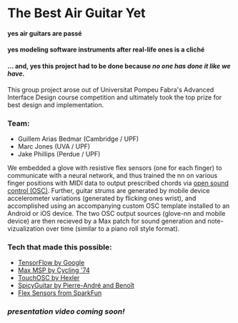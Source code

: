 # The Best Air Guitar Yet

#### yes air guitars are passé
#### yes modeling software instruments after real-life ones is a cliché
#### ... and, yes this project had to be done because _no one has done it like we have._

This group project arose out of Universitat Pompeu Fabra's Advanced Interface Design course competition and ultimately took the top prize for best design and implementation.

### Team:
- Guillem Arias Bedmar (Cambridge / UPF)
- Marc Jones (UVA / UPF)
- Jake Phillips (Perdue / UPF)

We embedded a glove with resistive flex sensors (one for each finger) to communicate with a neural network, and thus trained the nn on various finger positions with MIDI data to output prescribed chords via [open sound control (OSC)](https://en.wikipedia.org/wiki/Open_Sound_Control). Further, guitar strums are generated by mobile device accelerometer variations (generated by flicking ones wrist), and accomplished using an accompanying custom OSC template installed to an Android or iOS device. The two OSC output sources (glove-nn and mobile device) are then recieved by a Max patch for sound generation and note-vizualization over time (similar to a piano roll style format).

### Tech that made this possible:
- [TensorFlow by Google](https://www.tensorflow.org)
- [Max MSP by Cycling '74](https://cycling74.com/products/max/)
- [TouchOSC by Hexler](https://hexler.net/software/touchosc)
- [SpicyGuitar by Pierre-André and Benoît](http://www.spicyguitar.com)
- [Flex Sensors from SparkFun](https://www.sparkfun.com/products/8606)

### _presentation video coming soon!_
